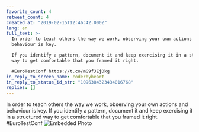 ```yaml
---
favorite_count: 4
retweet_count: 4
created_at: "2019-02-15T12:46:42.000Z"
lang: en
full_text: >-
  In order to teach others the way we work, observing your own actions and
  behaviour is key.

  If you identify a pattern, document it and keep exercising it in a structured
  way to get comfortable that you framed it right.

  #EuroTestConf https://t.co/mG9fJEjDkg
in_reply_to_screen_name: coderbyheart
in_reply_to_status_id_str: "1096384323434016768"
replies: []
---
```


In order to teach others the way we work, observing your own actions and
behaviour is key. If you identify a pattern, document it and keep exercising it
in a structured way to get comfortable that you framed it right. #EuroTestConf
![Embedded Photo](https://twitter-media-coderbyheart.s3.eu-north-1.amazonaws.com/1096390344760066053-DzcpM3_WwAA8eDa.jpg)
